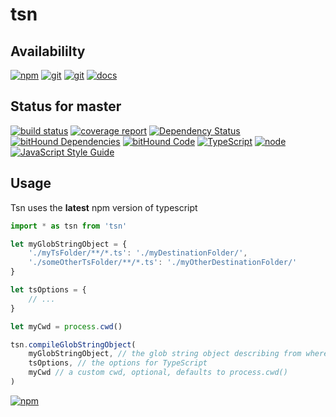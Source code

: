 # tsn

## Availabililty
[![npm](https://push.rocks/assets/repo-button-npm.svg)](https://www.npmjs.com/package/tsn)
[![git](https://push.rocks/assets/repo-button-git.svg)](https://gitlab.com/pushrocks/tsn)
[![git](https://push.rocks/assets/repo-button-mirror.svg)](https://github.com/pushrocks/tsn)
[![docs](https://push.rocks/assets/repo-button-docs.svg)](https://pushrocks.gitlab.io/tsn/)

## Status for master
[![build status](https://gitlab.com/pushrocks/tsn/badges/master/build.svg)](https://gitlab.com/pushrocks/tsn/commits/master)
[![coverage report](https://gitlab.com/pushrocks/tsn/badges/master/coverage.svg)](https://gitlab.com/pushrocks/tsn/commits/master)
[![Dependency Status](https://david-dm.org/pushrocks/tsn.svg)](https://david-dm.org/pushrocks/tsn)
[![bitHound Dependencies](https://www.bithound.io/github/pushrocks/tsn/badges/dependencies.svg)](https://www.bithound.io/github/pushrocks/tsn/master/dependencies/npm)
[![bitHound Code](https://www.bithound.io/github/pushrocks/tsn/badges/code.svg)](https://www.bithound.io/github/pushrocks/tsn)
[![TypeScript](https://img.shields.io/badge/TypeScript-2.x-blue.svg)](https://nodejs.org/dist/latest-v6.x/docs/api/)
[![node](https://img.shields.io/badge/node->=%206.x.x-blue.svg)](https://nodejs.org/dist/latest-v6.x/docs/api/)
[![JavaScript Style Guide](https://img.shields.io/badge/code%20style-standard-brightgreen.svg)](http://standardjs.com/)

## Usage
Tsn uses the **latest** npm version of typescript

```typescript
import * as tsn from 'tsn'

let myGlobStringObject = {
    './myTsFolder/**/*.ts': './myDestinationFolder/',
    './someOtherTsFolder/**/*.ts': './myOtherDestinationFolder/'
}

let tsOptions = {
    // ...
}

let myCwd = process.cwd()

tsn.compileGlobStringObject(
    myGlobStringObject, // the glob string object describing from where to compile what to where
    tsOptions, // the options for TypeScript
    myCwd // a custom cwd, optional, defaults to process.cwd()
)
```

[![npm](https://push.rocks/assets/repo-header.svg)](https://push.rocks)
